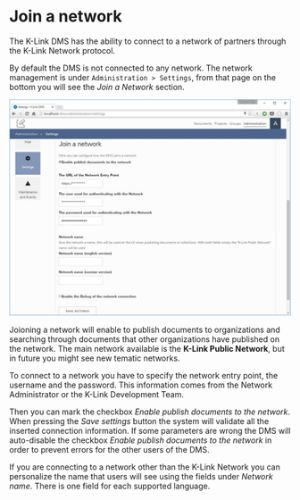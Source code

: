 # Join a network

The K-Link DMS has the ability to connect to a network of partners through the K-Link Network protocol.

By default the DMS is not connected to any network. The network management is under `Administration > Settings`, from that page on the bottom you will see the _Join a Network_ section.


![](./img/dms-network.JPG)


Joioning a network will enable to publish documents to organizations and searching through documents that other organizations have published on the network. The main network available is the **K-Link Public Network**, but in future you might see new tematic networks.

To connect to a network you have to specify the network entry point, the username and the password. This information comes from the Network Administrator or the K-Link Development Team.

Then you can mark the checkbox _Enable publish documents to the network_. When pressing the _Save settings_ button the system will validate all the inserted connection information. If some parameters are wrong the DMS will auto-disable the checkbox _Enable publish documents to the network_ in order to prevent errors for the other users of the DMS.  

If you are connecting to a network other than the K-Link Network you can personalize the name that users will see using the fields under _Network name_. There is one field for each supported language.

